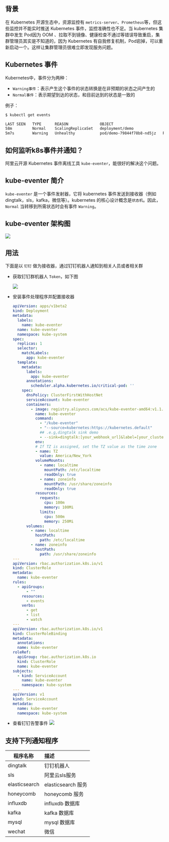 ## 背景

在 Kubernetes 开源生态中，资源监控有 `metrics-server`、`Prometheus`等，但这些监控并不能实时推送 Kubernetes 事件，监控准确性也不足。当 kubernetes 集群中发生 Pod因为 OOM 、拉取不到镜像、健康检查不通过等错误导致重启，集群管理员其实是不知道的，因为 Kubernetes 有自我修复机制，Pod宕掉，可以重新启动一个。这样让集群管理员很难立即发现服务问题。


## Kubernetes 事件

Kubernetes中，事件分为两种：

- `Warning事件`：表示产生这个事件的状态转换是在非预期的状态之间产生的
- `Normal事件`：表示期望到达的状态，和目前达到的状态是一致的

例子：

```bash
$ kubectl get events

LAST SEEN   TYPE      REASON              OBJECT                                       MESSAGE
58m         Normal    ScalingReplicaSet   deployment/demo                     Scaled down replica set demo-8b85c64cb to 0
5m7s        Warning   Unhealthy           pod/demo-79844f78b8-nd5jz   Readiness probe failed: Get http://192.168.1.68:8080/healthCheck: dial tcp 192.168.1.68:8080: connect: connection refused
```

## 如何监听k8s事件并通知？

阿里云开源 Kubernetes 事件离线工具 `kube-eventer`，能很好的解决这个问题。


## kube-eventer 简介
`kube-eventer` 是一个事件发射器，它将 kubernetes 事件发送到接收器（例如dingtalk，sls，kafka，微信等）。kubernetes 的核心设计概念是`状态机`。因此，`Normal` 当转移到所需状态时会有事件 `Warning`。

## kube-eventer 架构图

![](/img/arch.png)

## 用法

下面是以 `钉钉` 做为接收器，通过钉钉机器人通知到相关人员或者相关群

- 获取钉钉群机器人 `Token`，如下图

    ![](/img/dingtalk-token.png)

- 安装事件处理程序并配置接收器

    ```yaml
    apiVersion: apps/v1beta2
    kind: Deployment
    metadata:
      labels:
        name: kube-eventer
      name: kube-eventer
      namespace: kube-system
    spec:
      replicas: 1
      selector:
        matchLabels:
          app: kube-eventer
      template:
        metadata:
          labels:
            app: kube-eventer
          annotations:	
            scheduler.alpha.kubernetes.io/critical-pod: ''
        spec:
          dnsPolicy: ClusterFirstWithHostNet
          serviceAccount: kube-eventer
          containers:
            - image: registry.aliyuncs.com/acs/kube-eventer-amd64:v1.1.0-63e7f98-aliyun
              name: kube-eventer
              command:
                - "/kube-eventer"
                - "--source=kubernetes:https://kubernetes.default"
                ## .e.g,dingtalk sink demo
                - --sink=dingtalk:[your_webhook_url]&label=[your_cluster_id]&level=[Normal or Warning   (default)]
              env:
              # If TZ is assigned, set the TZ value as the time zone
              - name: TZ
                value: America/New_York
              volumeMounts:
                - name: localtime
                  mountPath: /etc/localtime
                  readOnly: true
                - name: zoneinfo
                  mountPath: /usr/share/zoneinfo
                  readOnly: true
              resources:
                requests:
                  cpu: 100m
                  memory: 100Mi
                limits:
                  cpu: 500m
                  memory: 250Mi
          volumes:
            - name: localtime
              hostPath:
                path: /etc/localtime
            - name: zoneinfo
              hostPath:
                path: /usr/share/zoneinfo
    ---
    apiVersion: rbac.authorization.k8s.io/v1
    kind: ClusterRole
    metadata:
      name: kube-eventer
    rules:
      - apiGroups:
          - ""
        resources:
          - events
        verbs:
          - get
          - list
          - watch
    ---
    apiVersion: rbac.authorization.k8s.io/v1
    kind: ClusterRoleBinding
    metadata:
      annotations:
      name: kube-eventer
    roleRef:
      apiGroup: rbac.authorization.k8s.io
      kind: ClusterRole
      name: kube-eventer
    subjects:
      - kind: ServiceAccount
        name: kube-eventer
        namespace: kube-system
    ---
    apiVersion: v1
    kind: ServiceAccount
    metadata:
      name: kube-eventer
      namespace: kube-system
    ```

- 查看钉钉告警事件
![](/img/dingtalk.jpeg)

## 支持下列通知程序

程序名称 | 描述
---|:---
dingtalk | 钉钉机器人
sls | 阿里云sls服务
elasticsearch | elasticsearch 服务
honeycomb | honeycomb 服务
influxdb | influxdb 数据库
kafka | kafka 数据库
mysql | mysql 数据库
wechat | 微信
